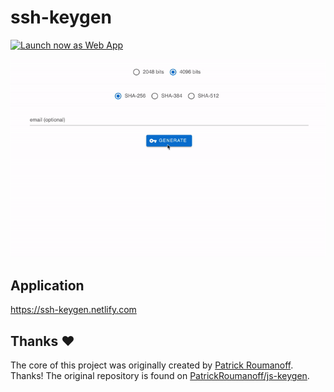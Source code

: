 # ssh-keygen
<a href="https://ssh-keygen.netlify.com/"><img src="https://user-images.githubusercontent.com/9122190/28998409-c5bf7362-7a00-11e7-9b63-db56694522e7.png" alt="Launch now as Web App" height="48"></a>

![ssh-keygen](doc_assets/ssh-keygen.gif)

## Application
<https://ssh-keygen.netlify.com>

## Thanks ❤️
The core of this project was originally created by [Patrick Roumanoff](http://blog.roumanoff.com/). Thanks! The original repository is found on [PatrickRoumanoff/js-keygen](https://github.com/PatrickRoumanoff/js-keygen).
